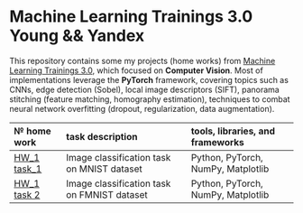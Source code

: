 # Machine Learning Trainings 3.0 Young && Yandex

This repository contains some my projects (home works) from [Machine Learning Trainings 3.0](https://yandex.ru/yaintern/training/ml-training), which focused on **Computer Vision**.
Most of implementations leverage the **PyTorch** framework, covering topics such as CNNs, edge detection (Sobel), local image descriptors (SIFT), panorama stitching (feature matching, homography estimation), techniques to combat neural network overfitting (dropout, regularization, data augmentation).

| № home work | task description | tools, libraries, and frameworks |
|:--------------------|:-----------------|:----------------|
| [HW_1 task_1](https://github.com/fortuna26/Machine-Learning-Trainings-3.0-Young-Yandex-/blob/main/HW_1/hw_01_task_1.ipynb) | Image classification task on MNIST dataset | Python, PyTorch, NumPy, Matplotlib |
| [HW_1 task 2](https://github.com/fortuna26/Machine-Learning-Trainings-3.0-Young-Yandex-/blob/main/HW_1/hw_01_task_2.ipynb) | Image classification task on FMNIST dataset | Python, PyTorch, NumPy, Matplotlib |
